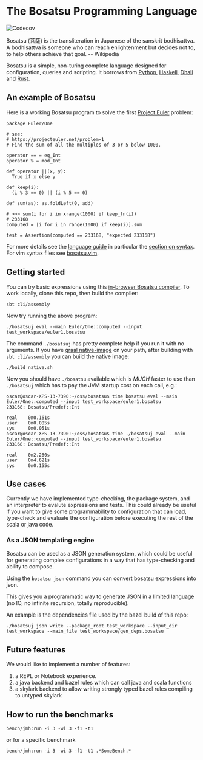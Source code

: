 # The Bosatsu Programming Language
![Codecov](https://img.shields.io/codecov/c/github/johnynek/bosatsu.svg?style=flat-square)

Bosatsu (菩薩) is the transliteration in Japanese of the sanskrit bodhisattva.
A bodhisattva is someone who can reach enlightenment but decides not to, to
help others achieve that goal.  -- Wikipedia

Bosatsu is a simple, non-turing complete language designed for configuration, queries and scripting. It
borrows from [Python](https://www.python.org/), [Haskell](https://www.haskell.org/),
[Dhall](https://hackage.haskell.org/package/dhall) and [Rust](https://www.rust-lang.org/en-US/).

## An example of Bosatsu
Here is a working Bosatsu program to solve the first [Project Euler](https://projecteuler.net/) problem:
```
package Euler/One

# see:
# https://projecteuler.net/problem=1
# Find the sum of all the multiples of 3 or 5 below 1000.

operator == = eq_Int
operator % = mod_Int

def operator ||(x, y):
  True if x else y

def keep(i):
  (i % 3 == 0) || (i % 5 == 0)

def sum(as): as.foldLeft(0, add)

# >>> sum(i for i in xrange(1000) if keep_fn(i))
# 233168
computed = [i for i in range(1000) if keep(i)].sum

test = Assertion(computed == 233168, "expected 233168")
```

For more details see the [language guide](docs/language_guide.md) in particular the [section on syntax](docs/language_guide.md#language-guide). For vim syntax files see [bosatsu.vim](https://github.com/johnynek/bosatsu.vim).

## Getting started
You can try basic expressions using this [in-browser Bosatsu compiler](https://johnynek.github.io/bosatsu/compiler/). To work locally, clone this repo, then build the compiler:
```
sbt cli/assembly
```
Now try running the above program:
```
./bosatsuj eval --main Euler/One::computed --input test_workspace/euler1.bosatsu
```
The command `./bosatsuj` has pretty complete help if you run it with no arguments. If you have [graal native-image](https://www.graalvm.org/docs/reference-manual/native-image/) on your path, after building with `sbt cli/assembly` you can build the native image:
```
./build_native.sh
```
Now you should have `./bosatsu` available which is *MUCH* faster to use than `./bosatsuj` which has to pay the JVM startup cost on each call, e.g.:
```
oscar@oscar-XPS-13-7390:~/oss/bosatsu$ time bosatsu eval --main Euler/One::computed --input test_workspace/euler1.bosatsu 
233168: Bosatsu/Predef::Int

real    0m0.161s
user    0m0.085s
sys     0m0.051s
oscar@oscar-XPS-13-7390:~/oss/bosatsu$ time ./bosatsuj eval --main Euler/One::computed --input test_workspace/euler1.bosatsu 
233168: Bosatsu/Predef::Int

real    0m2.260s
user    0m4.621s
sys     0m0.155s
```

## Use cases

Currently we have implemented type-checking, the package system, and an interpreter to evalute expressions and tests. This could
already be useful if you want to give some programmability to configuration that can load, type-check and evaluate the configuration
before executing the rest of the scala or java code.

### As a JSON templating engine

Bosatsu can be used as a JSON generation
system, which could be useful for generating complex configurations in a way that has type-checking
and ability to compose.

Using the `bosatsu json` command you can convert bosatsu expressions into json.

This gives you a programmatic way to
generate JSON in a limited language (no IO, no infinite recursion, totally reproducible).

An example is the dependencies file used by the bazel build of this repo:
```
./bosatsuj json write --package_root test_workspace --input_dir test_workspace --main_file test_workspace/gen_deps.bosatsu
```

## Future features

We would like to implement a number of features:

1. a REPL or Notebook experience.
2. a java backend and bazel rules which can call java and scala functions
3. a skylark backend to allow writing strongly typed bazel rules compiling to untyped skylark

## How to run the benchmarks
```
bench/jmh:run -i 3 -wi 3 -f1 -t1
```
or for a specific benchmark
```
bench/jmh:run -i 3 -wi 3 -f1 -t1 .*SomeBench.*
```
